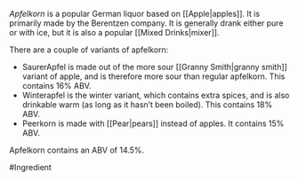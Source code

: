 *Apfelkorn* is a popular German liquor based on [[Apple|apples]]. It is primarily made by the Berentzen company. It is generally drank either pure or with ice, but it is also a popular [[Mixed Drinks|mixer]]. 

There are a couple of variants of apfelkorn:
- SaurerApfel is made out of the more sour [[Granny Smith|granny smith]] variant of apple, and is therefore more sour than regular apfelkorn. This contains 16% ABV.
- Winterapfel is the winter variant, which contains extra spices, and is also drinkable warm (as long as it hasn’t been boiled). This contains 18% ABV.
- Peerkorn is made with [[Pear|pears]] instead of apples. It contains 15% ABV.

Apfelkorn contains an ABV of 14.5%.

#Ingredient 